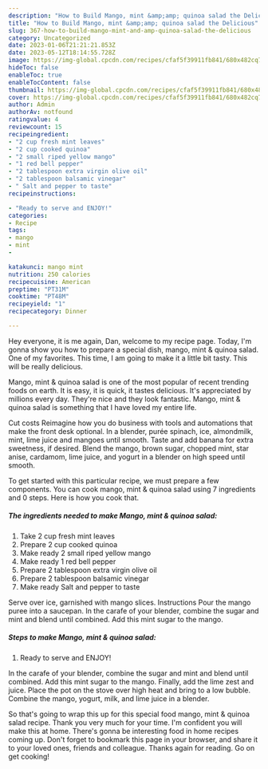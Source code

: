 ```yaml
---
description: "How to Build Mango, mint &amp;amp; quinoa salad the Delicious"
title: "How to Build Mango, mint &amp;amp; quinoa salad the Delicious"
slug: 367-how-to-build-mango-mint-and-amp-quinoa-salad-the-delicious
category: Uncategorized
date: 2023-01-06T21:21:21.853Z
date: 2023-05-12T18:14:55.728Z
image: https://img-global.cpcdn.com/recipes/cfaf5f39911fb841/680x482cq70/mango-mint-quinoa-salad-recipe-main-photo.jpg
hideToc: false
enableToc: true
enableTocContent: false
thumbnail: https://img-global.cpcdn.com/recipes/cfaf5f39911fb841/680x482cq70/mango-mint-quinoa-salad-recipe-main-photo.jpg
cover: https://img-global.cpcdn.com/recipes/cfaf5f39911fb841/680x482cq70/mango-mint-quinoa-salad-recipe-main-photo.jpg
author: Admin
authorAv: notfound
ratingvalue: 4
reviewcount: 15
recipeingredient:
- "2 cup fresh mint leaves"
- "2 cup cooked quinoa"
- "2 small riped yellow mango"
- "1 red bell pepper"
- "2 tablespoon extra virgin olive oil"
- "2 tablespoon balsamic vinegar"
- " Salt and pepper to taste"
recipeinstructions:

- "Ready to serve and ENJOY!"
categories:
- Recipe
tags:
- mango
- mint
- 

katakunci: mango mint  
nutrition: 250 calories
recipecuisine: American
preptime: "PT31M"
cooktime: "PT48M"
recipeyield: "1"
recipecategory: Dinner

---
```



Hey everyone, it is me again, Dan, welcome to my recipe page. Today, I'm gonna show you how to prepare a special dish, mango, mint &amp; quinoa salad. One of my favorites. This time, I am going to make it a little bit tasty. This will be really delicious.

Mango, mint &amp; quinoa salad is one of the most popular of recent trending foods on earth. It is easy, it is quick, it tastes delicious. It's appreciated by millions every day. They're nice and they look fantastic. Mango, mint &amp; quinoa salad is something that I have loved my entire life.

Cut costs Reimagine how you do business with tools and automations that make the front desk optional. In a blender, purée spinach, ice, almondmilk, mint, lime juice and mangoes until smooth. Taste and add banana for extra sweetness, if desired. Blend the mango, brown sugar, chopped mint, star anise, cardamom, lime juice, and yogurt in a blender on high speed until smooth.


To get started with this particular recipe, we must prepare a few components. You can cook mango, mint &amp; quinoa salad using 7 ingredients and 0 steps. Here is how you cook that.

<!--inarticleads1-->

##### The ingredients needed to make Mango, mint &amp; quinoa salad:

1. Take 2 cup fresh mint leaves
1. Prepare 2 cup cooked quinoa
1. Make ready 2 small riped yellow mango
1. Make ready 1 red bell pepper
1. Prepare 2 tablespoon extra virgin olive oil
1. Prepare 2 tablespoon balsamic vinegar
1. Make ready  Salt and pepper to taste


Serve over ice, garnished with mango slices. Instructions Pour the mango puree into a saucepan. In the carafe of your blender, combine the sugar and mint and blend until combined. Add this mint sugar to the mango. 

<!--inarticleads2-->

##### Steps to make Mango, mint &amp; quinoa salad:


1. Ready to serve and ENJOY!

In the carafe of your blender, combine the sugar and mint and blend until combined. Add this mint sugar to the mango. Finally, add the lime zest and juice. Place the pot on the stove over high heat and bring to a low bubble. Combine the mango, yogurt, milk, and lime juice in a blender. 

So that's going to wrap this up for this special food mango, mint &amp; quinoa salad recipe. Thank you very much for your time. I'm confident you will make this at home. There's gonna be interesting food in home recipes coming up. Don't forget to bookmark this page in your browser, and share it to your loved ones, friends and colleague. Thanks again for reading. Go on get cooking!
